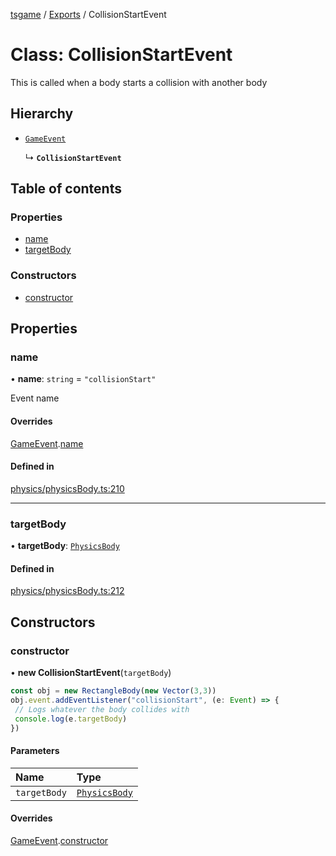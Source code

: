[tsgame](../README.md) / [Exports](../modules.md) / CollisionStartEvent

# Class: CollisionStartEvent

This is called when a body starts a collision with another
body

## Hierarchy

- [`GameEvent`](GameEvent.md)

  ↳ **`CollisionStartEvent`**

## Table of contents

### Properties

- [name](CollisionStartEvent.md#name)
- [targetBody](CollisionStartEvent.md#targetbody)

### Constructors

- [constructor](CollisionStartEvent.md#constructor)

## Properties

### name

• **name**: `string` = `"collisionStart"`

Event name

#### Overrides

[GameEvent](GameEvent.md).[name](GameEvent.md#name)

#### Defined in

[physics/physicsBody.ts:210](https://github.com/ashleycheung/tsgame/blob/0573a5b/src/physics/physicsBody.ts#L210)

___

### targetBody

• **targetBody**: [`PhysicsBody`](PhysicsBody.md)

#### Defined in

[physics/physicsBody.ts:212](https://github.com/ashleycheung/tsgame/blob/0573a5b/src/physics/physicsBody.ts#L212)

## Constructors

### constructor

• **new CollisionStartEvent**(`targetBody`)

```typescript
const obj = new RectangleBody(new Vector(3,3))
obj.event.addEventListener("collisionStart", (e: Event) => {
 // Logs whatever the body collides with
 console.log(e.targetBody)
})
```

#### Parameters

| Name | Type |
| :------ | :------ |
| `targetBody` | [`PhysicsBody`](PhysicsBody.md) |

#### Overrides

[GameEvent](GameEvent.md).[constructor](GameEvent.md#constructor)
